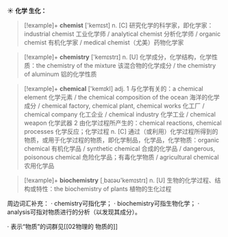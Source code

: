 ☀ <span class="category">**化学 生化：**</span>
>[!example]+ <span class="vocabulary">**chemist**</span> ['kemɪst]
> <span class="definition">n. [C] 研究化学的科学家，即化学家：</span>industrial chemist 工业化学师 / analytical chemist 分析化学师 / organic chemist 有机化学家 / medical chemist（尤美）药物化学家

>[!example]+ <span class="vocabulary">**chemistry**</span> ['kemɪstrɪ] 
> <span class="definition">n. [U] 化学成分，化学结构，化学性质：</span>the chemistry of the mixture 该混合物的化学成分 / the chemistry of aluminum 铝的化学性质

>[!example]+ <span class="vocabulary">**chemical**</span> ['kemɪkl] 
> <span class="definition">adj. 1 与化学有关的：</span>a chemical element 化学元素 / the chemical composition of the ocean 海洋的化学成分 / chemical factory, chemical plant, chemical works 化工厂 / chemical company 化工企业 / chemical industry 化学工业 / chemical weapon 化学武器 <span class="definition">2 由化学过程所产生的：</span>chemical reactions, chemical processes 化学反应；化学过程 <span class="definition">n. [C] 通过（或利用）化学过程所得到的物质，或用于化学过程的物质，即化学制品，化学品，化学物质：</span>organic chemical 有机化学品 / synthetic chemical 合成的化学品 / dangerous, poisonous chemical 危险化学品；有毒化学物质 / agricultural chemical 农用化学品

>[!example]+ <span class="vocabulary">**biochemistry**</span> [͵baɪəʊ'kemɪstrɪ] 
> <span class="definition">n. [U] 生物的化学过程、结构或特性：</span>the biochemistry of plants 植物的生化过程

周边词汇补充：
· chemistry可指化学；
· biochemistry可指生物化学；
· analysis可指对物质进行的分析（以发现其成分）。

· 表示“物质”的词群见[[02物理的 物质的]]
